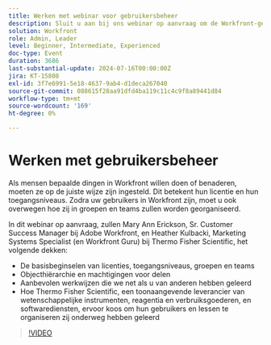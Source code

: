 ```yaml
---
title: Werken met webinar voor gebruikersbeheer
description: Sluit u aan bij ons webinar op aanvraag om de Workfront-gebruikersinstellingen en -organisatie onder de knie te krijgen. Leer van Thermo Fisher Wetenschappelijke en de deskundigen van Adobe Workfront over vergunningen, toegangsniveaus, groepen, teams, objecten hiërarchie, het delen van toestemmingen, en beste praktijken voor effectief gebruikersbeheer.
solution: Workfront
role: Admin, Leader
level: Beginner, Intermediate, Experienced
doc-type: Event
duration: 3686
last-substantial-update: 2024-07-16T00:00:00Z
jira: KT-15808
exl-id: 3f7e6991-5e18-4637-9ab4-d1deca267040
source-git-commit: 088615f28aa91dfd4ba119c11c4c9f8a89441d84
workflow-type: tm+mt
source-wordcount: '169'
ht-degree: 0%

---
```


# Werken met gebruikersbeheer

Als mensen bepaalde dingen in Workfront willen doen of benaderen, moeten ze op de juiste wijze zijn ingesteld. Dit betekent hun licentie en hun toegangsniveaus. Zodra uw gebruikers in Workfront zijn, moet u ook overwegen hoe zij in groepen en teams zullen worden georganiseerd.

In dit webinar op aanvraag, zullen Mary Ann Erickson, Sr. Customer Success Manager bij Adobe Workfront, en Heather Kulbacki, Marketing Systems Specialist (en Workfront Guru) bij Thermo Fisher Scientific, het volgende dekken:

* De basisbeginselen van licenties, toegangsniveaus, groepen en teams
* Objecthiërarchie en machtigingen voor delen
* Aanbevolen werkwijzen die we net als u van anderen hebben geleerd
* Hoe Thermo Fisher Scientific, een toonaangevende leverancier van wetenschappelijke instrumenten, reagentia en verbruiksgoederen, en softwarediensten, ervoor koos om hun gebruikers en lessen te organiseren zij onderweg hebben geleerd

>[!VIDEO](https://video.tv.adobe.com/v/3431001/?learn=on)
